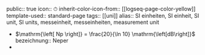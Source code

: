 public:: true
icon:: ⏱
inherit-color-icon-from:: [[logseq-page-color-yellow]] 
template-used:: standard-page
tags:: [[uni]]
alias:: SI einheiten, SI einheit, SI unit, SI units, messeinheit, messeinheiten, measurement unit

- $\mathrm{\left[ Np \right]} = \frac{20}{\ln 10} \mathrm{\left[dB\right]}$
  bezeichnung:: Neper
-